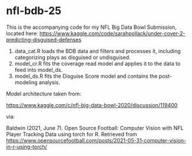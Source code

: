 # nfl-bdb-25

This is the accompanying code for my NFL Big Data Bowl Submission, located here: <https://www.kaggle.com/code/sarahpollack/under-cover-2-predicting-disguised-defenses>

1.  data_cat.R loads the BDB data and filters and processes it, including categorizing plays as disguised or undisguised.
2.  model_cr.R fits the coverage read model and applies it to the data to feed into model_ds.
3.  model_ds.R fits the Disguise Score model and contains the post-modeling analysis.

Model architecture taken from:

<https://www.kaggle.com/c/nfl-big-data-bowl-2020/discussion/119400>

via:

Baldwin (2021, June 7). Open Source Football: Computer Vision with NFL Player Tracking Data using torch for R. Retrieved from <https://www.opensourcefootball.com/posts/2021-05-31-computer-vision-in-r-using-torch/>
